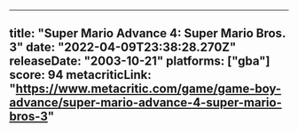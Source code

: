 
---
title: "Super Mario Advance 4: Super Mario Bros. 3"
date: "2022-04-09T23:38:28.270Z"
releaseDate: "2003-10-21"
platforms: ["gba"]
score: 94
metacriticLink: "https://www.metacritic.com/game/game-boy-advance/super-mario-advance-4-super-mario-bros-3"
---
